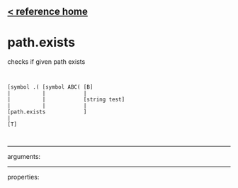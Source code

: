 [< reference home](ceammc_lib.html)
---

# path.exists


checks if given path exists

```


[symbol .( [symbol ABC( [B]
|          |            |
|          |            [string test]
|          |            |
[path.exists            ]
|
[T]

            
```

---
arguments:


---
properties:


